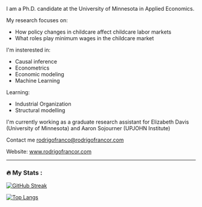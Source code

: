 I am a Ph.D. candidate at the University of Minnesota in Applied Economics. 

My research focuses on:

- How policy changes in childcare affect childcare labor markets
- What roles play minimum wages in the childcare market

I'm insterested in:

- Causal inference
- Econometrics
- Economic modeling
- Machine Learning

Learning:

- Industrial Organization
- Structural modelling

I'm currently working as a graduate research assistant for Elizabeth Davis (University of Minnesota) and Aaron Sojourner (UPJOHN Institute)

Contact me rodrigofranco@rodrigofrancor.com

Website: www.rodrigofrancor.com

---

### :fire: My Stats :

[![GitHub Streak](http://github-readme-streak-stats.herokuapp.com?user=franc703&theme=dark&background=000000)](https://git.io/streak-stats)

[![Top Langs](https://github-readme-stats.vercel.app/api/top-langs/?username=franc703&layout=compact&theme=vision-friendly-dark)](https://github.com/anuraghazra/github-readme-stats)


<!--
**franc703/franc703** is a ✨ _special_ ✨ repository because its `README.md` (this file) appears on your GitHub profile.

Here are some ideas to get you started:

- 🔭 I’m currently working on ...
- 🌱 I’m currently learning ...
- 👯 I’m looking to collaborate on ...
- 🤔 I’m looking for help with ...
- 💬 Ask me about ...
- 📫 How to reach me: ...
- 😄 Pronouns: ...
- ⚡ Fun fact: ...
-->
